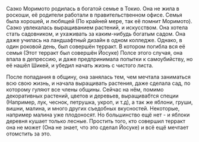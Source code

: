 Саэко Моримото родилась в богатой семье в Токио. Она не жила в роскоши, её родители работали в правительственном офисе. Семья была хорошей, и любящей (По крайней мере, так её помнит Моримото).
Саэко увлекалась выращиванием растений, и искусством. Она хотела стать садовником, и ухаживать за каким-нибудь богатым садом. Она даже училась на ландшафтный дизайн в одном колледже. 
Однако, в один роковой день, был совершён терракт. В котором погибла вся её семья (Этот терракт был совершён Йосуке)
Полсе этого случая, она впала в депрессию, и даже предпринимала попытки к самоубийству, но её нашёл Шикей, и убедил начать жизнь с чистого листа. 

После попадания в общину, она занялась тем, чем мечтала заниматься всю свою жизнь, и начала выращивать растения, даже сделала сад, по которому гуляют все члены общины. Сейчас на нём, помимо декоративных растений, цветов и деревьев, выращивабтся специи (Например, лук, чеснок, петрушка, укроп, и т.д), а так же яблони, груши, вишни, малина, и много других съедобных вкусностей. 
Некоторые, например малина уже плодоносят. Но большинство ещё нет - и яблоки деревня кушает только лесные. 
Простить того, кто совершил терракт она не может (Она не знает, что это сделал Йосуке) и всё ещё мечтает отомстить за это.
